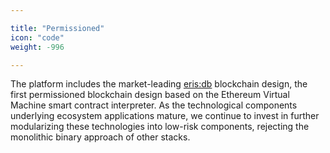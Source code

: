```yaml
---

title: "Permissioned"
icon: "code"
weight: -996

---
```


The platform includes the market-leading [eris:db](/platform/db) blockchain design, the first permissioned blockchain design based on the Ethereum Virtual Machine smart contract interpreter. As the technological components underlying ecosystem applications mature, we continue to invest in further modularizing these technologies into low-risk components, rejecting the monolithic binary approach of other stacks.
